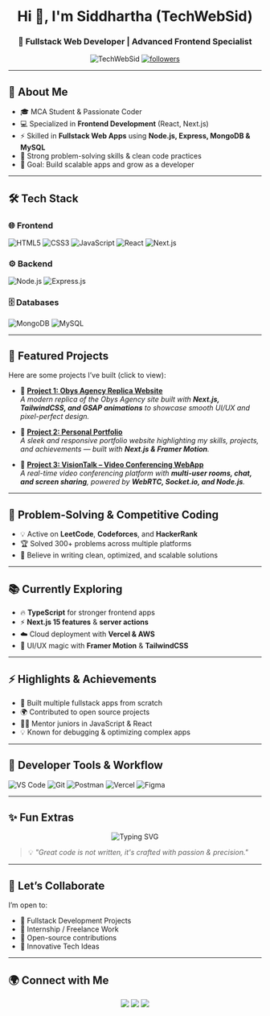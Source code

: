 <h1 align="center">Hi 👋, I'm Siddhartha (TechWebSid)</h1>
<h3 align="center">🚀 Fullstack Web Developer | Advanced Frontend Specialist</h3>

<p align="center">
  <img src="https://komarev.com/ghpvc/?username=TechWebSid&label=Profile%20views&color=0e75b6&style=flat" alt="TechWebSid" /> 
  <a href="https://github.com/TechWebSid?tab=followers"><img src="https://img.shields.io/github/followers/TechWebSid?label=Followers&style=social" alt="followers"></a>
</p>

---

## 🌟 About Me  
- 🎓 MCA Student & Passionate Coder  
- 💻 Specialized in **Frontend Development** (React, Next.js)  
- ⚡ Skilled in **Fullstack Web Apps** using **Node.js, Express, MongoDB & MySQL**  
- 🧩 Strong problem-solving skills & clean code practices  
- 🎯 Goal: Build scalable apps and grow as a developer  

---

## 🛠️ Tech Stack  

### 🌐 Frontend
![HTML5](https://img.shields.io/badge/HTML5-E34F26?logo=html5&logoColor=white)
![CSS3](https://img.shields.io/badge/CSS3-1572B6?logo=css3&logoColor=white)
![JavaScript](https://img.shields.io/badge/JavaScript-F7DF1E?logo=javascript&logoColor=black)
![React](https://img.shields.io/badge/React-20232A?logo=react&logoColor=61DAFB)
![Next.js](https://img.shields.io/badge/Next.js-000000?logo=next.js&logoColor=white)

### ⚙️ Backend
![Node.js](https://img.shields.io/badge/Node.js-43853D?logo=node.js&logoColor=white)
![Express.js](https://img.shields.io/badge/Express.js-404D59?logo=express&logoColor=white)

### 🗄️ Databases
![MongoDB](https://img.shields.io/badge/MongoDB-4EA94B?logo=mongodb&logoColor=white)
![MySQL](https://img.shields.io/badge/MySQL-005C84?logo=mysql&logoColor=white)

---

## 🚀 Featured Projects  

Here are some projects I’ve built (click to view):

- 🔗 [**Project 1: Obys Agency Replica Website**](https://obys.vercel.app/)  
  _A modern replica of the Obys Agency site built with **Next.js, TailwindCSS, and GSAP animations** to showcase smooth UI/UX and pixel-perfect design._  

- 🔗 [**Project 2: Personal Portfolio**](https://sid-port-sbuu.vercel.app/)  
  _A sleek and responsive portfolio website highlighting my skills, projects, and achievements — built with **Next.js & Framer Motion**._  

- 🔗 [**Project 3: VisionTalk – Video Conferencing WebApp**](https://vision-talk-mo48.vercel.app/)  
  _A real-time video conferencing platform with **multi-user rooms, chat, and screen sharing**, powered by **WebRTC, Socket.io, and Node.js**._  



---

## 🧩 Problem-Solving & Competitive Coding  
- 💡 Active on **LeetCode**, **Codeforces**, and **HackerRank**  
- 🏆 Solved 300+ problems across multiple platforms  
- 🚀 Believe in writing clean, optimized, and scalable solutions  

---

## 📚 Currently Exploring  
- 🔥 **TypeScript** for stronger frontend apps  
- ⚡ **Next.js 15 features** & **server actions**  
- ☁️ Cloud deployment with **Vercel & AWS**  
- 🎨 UI/UX magic with **Framer Motion** & **TailwindCSS**  

---

## ⚡ Highlights & Achievements  
- 🥇 Built multiple fullstack apps from scratch  
- 🌍 Contributed to open source projects  
- 🧑‍💻 Mentor juniors in JavaScript & React  
- 💡 Known for debugging & optimizing complex apps  

---

## 🧰 Developer Tools & Workflow  
![VS Code](https://img.shields.io/badge/Editor-VSCode-blue?logo=visualstudiocode)
![Git](https://img.shields.io/badge/Git-F05032?logo=git&logoColor=white)
![Postman](https://img.shields.io/badge/API-Postman-orange?logo=postman&logoColor=white)
![Vercel](https://img.shields.io/badge/Deploy-Vercel-black?logo=vercel&logoColor=white)
![Figma](https://img.shields.io/badge/Design-Figma-purple?logo=figma&logoColor=white)

---

## ✨ Fun Extras  
<p align="center">
  <img src="https://readme-typing-svg.herokuapp.com?font=Fira+Code&weight=500&size=22&pause=1000&color=36BCF7&center=true&vCenter=true&width=550&lines=Fullstack+Web+Developer;Advanced+Frontend+Specialist;MERN+%26+Next.js+Enthusiast;Builder+of+Anything+Tech;Open+to+Internships+%26+Opportunities" alt="Typing SVG" />
</p>

> 💡 *"Great code is not written, it's crafted with passion & precision."*  

---

## 🤝 Let’s Collaborate  
I’m open to:  
- 🚀 Fullstack Development Projects  
- 💼 Internship / Freelance Work  
- 🤝 Open-source contributions  
- 🎯 Innovative Tech Ideas  

---

## 🌍 Connect with Me  
<p align="center">
  <a href="mailto:sid@example.com"><img src="https://img.shields.io/badge/Email-D14836?logo=gmail&logoColor=white" /></a>
  <a href="https://linkedin.com/in/yourlinkedin"><img src="https://img.shields.io/badge/LinkedIn-0077B5?logo=linkedin&logoColor=white" /></a>
  <a href="https://github.com/TechWebSid"><img src="https://img.shields.io/badge/GitHub-100000?logo=github&logoColor=white" /></a>
</p>
